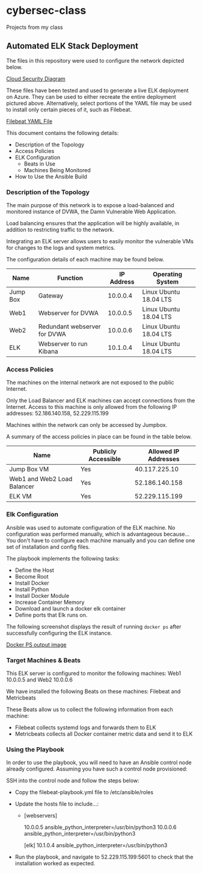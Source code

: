 # cybersec-class
Projects from my class

## Automated ELK Stack Deployment

The files in this repository were used to configure the network depicted below.

 [Cloud Security Diagram](./Diagrams/Cloud_Security_Diagram.png)

These files have been tested and used to generate a live ELK deployment on Azure. They can be used to either recreate the entire deployment pictured above. Alternatively, select portions of the YAML file may be used to install only certain pieces of it, such as Filebeat.

 [Filebeat YAML File](./Ansible/filebeat-playbook.yml)

This document contains the following details:
- Description of the Topology
- Access Policies
- ELK Configuration
  - Beats in Use
  - Machines Being Monitored
- How to Use the Ansible Build


### Description of the Topology

The main purpose of this network is to expose a load-balanced and monitored instance of DVWA, the Damn Vulnerable Web Application.

Load balancing ensures that the application will be highly available, in addition to restricting traffic to the network.

Integrating an ELK server allows users to easily monitor the vulnerable VMs for changes to the logs and system metrics.

The configuration details of each machine may be found below.

| Name     | Function                     | IP Address | Operating System       |
| -------- | ---------------------------- | ---------- | ---------------------- |
| Jump Box | Gateway                      | 10.0.0.4   | Linux Ubuntu 18.04 LTS |
| Web1     | Webserver for DVWA           | 10.0.0.5   | Linux Ubuntu 18.04 LTS |
| Web2     | Redundant webserver for DVWA | 10.0.0.6   | Linux Ubuntu 18.04 LTS |
| ELK      | Webserver to run Kibana      | 10.1.0.4   | Linux Ubuntu 18.04 LTS |

### Access Policies

The machines on the internal network are not exposed to the public Internet. 

Only the Load Balancer and ELK machines can accept connections from the Internet. Access to this machine is only allowed from the following IP addresses: 52.186.140.158, 52.229.115.199

Machines within the network can only be accessed by Jumpbox.

A summary of the access policies in place can be found in the table below.

| Name                        | Publicly Accessible | Allowed IP Addresses |
| --------------------------- | ------------------- | -------------------- |
| Jump Box VM                 | Yes                 | 40.117.225.10        |
| Web1 and Web2 Load Balancer | Yes                 | 52.186.140.158       |
| ELK VM                      | Yes                 | 52.229.115.199       |

### Elk Configuration

Ansible was used to automate configuration of the ELK machine. No configuration was performed manually, which is advantageous because...
You don't have to configure each machine manually and you can define one set of installation and config files.

The playbook implements the following tasks:
- Define the Host
- Become Root
- Install Docker
- Install Python
- Install Docker Module
- Increase Container Memory
- Download and launch a docker elk container
- Define ports that Elk runs on.

The following screenshot displays the result of running `docker ps` after successfully configuring the ELK instance.

[Docker PS output image](./images/docker_ps_output.png)

### Target Machines & Beats
This ELK server is configured to monitor the following machines: Web1 10.0.0.5 and Web2 10.0.0.6

We have installed the following Beats on these machines: Filebeat and Metricbeats

These Beats allow us to collect the following information from each machine:
  - Filebeat collects systemd logs and forwards them to ELK
  - Metricbeats collects all Docker container metric data and send it to ELK 

### Using the Playbook
In order to use the playbook, you will need to have an Ansible control node already configured. Assuming you have such a control node provisioned: 

SSH into the control node and follow the steps below:
- Copy the filebeat-playbook.yml file to /etc/ansible/roles

- Update the hosts file to include...:

  - [webservers]

    10.0.0.5 ansible_python_interpreter=/usr/bin/python3
    10.0.0.6 ansible_python_interpreter=/usr/bin/python3

    [elk]
    10.1.0.4 ansible_python_interpreter=/usr/bin/python3

- Run the playbook, and navigate to 52.229.115.199:5601 to check that the installation worked as expected.

